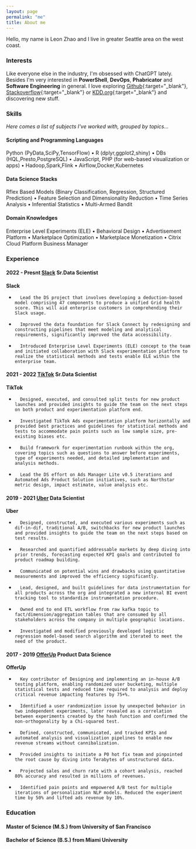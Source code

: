 ```yaml
---
layout: page
permalink: "me"
title: About me
---
```


Hello, my name is Leon Zhao and I live in greater Seattle area on the west coast.



### <i class="fa fa-lightbulb-o" aria-hidden="true"></i> Interests

Like everyone else in the industry, I'm obsessed with ChatGPT lately. Besides I'm very interested in **PowerShell**, **DevOps**, **Phabricator** and **Software Engineering** in general. I love
exploring [Github](https://github.com/){:target="_blank"}, [Stackoverflow](https://stackoverflow.com/){:target="_blank"} or [KDD.org](https://kdd.org/){:target="_blank"}
and discovering new stuff.

### <i class="fa fa-cubes" aria-hidden="true"></i> Skills
*Here comes a list of subjects I've worked with, grouped by topics...*

#### Scripting and Programming Languages

Python (PyData,SciPy,TensorFlow) &bull; R (dplyr,ggplot2,shiny) &bull; DBs (HQL,Presto,PostgreSQL) &bull; JavaScript, PHP (for web-based visualization or apps) &bull; Hadoop,Spark,Flink &bull; Airflow,Docker,Kubernetes

#### Data Science Stacks

Rflex Based Models (Binary Classification, Regression, Structured Prediction) &bull; Feature Selection and Dimensionality Reduction &bull; Time Series Analysis &bull; Inferential Statistics &bull; Multi-Armed Bandit

#### Domain Knowledges

Enterprise Level Experiments (ELE) &bull; Behavioral Design &bull; Advertisement Platform &bull; Marketplace Optimization &bull; Marketplace Monetization &bull; Citrix Cloud Platform Business Manager

### <i class="fa fa-briefcase" aria-hidden="true"></i> Experience

#### 2022 - Presnt [Slack](https://slack.com) **Sr.Data Scientist**

<i class="fab fa-slack" aria-hidden="true"></i> **Slack**&nbsp;&nbsp;

-   	Lead the DS project that involves developing a deduction-based model comprising 47 components to produce a unified Grid health score. This will aid enterprise customers in comprehending their Slack usage.
-   	Improved the data foundation for Slack Connect by redesigning and constructing pipelines that meet modeling and analytical requirements, significantly improved the data accessibility. 
-   	Introduced Enterprise Level Experiments (ELE) concept to the team and initiated collaboration with Slack experimentation platform to realize the statistical methods and tests enable ELE within the enterprise team.

#### 2021 - 2022 [TikTok](https://tiktik.com) **Sr.Data Scientist**

<i class="fab fa-tiktok" aria-hidden="true"></i> **TikTok**&nbsp;&nbsp;

-   	Designed, executed, and consulted split tests for new product launches and provided insights to guide the team on the next steps on both product and experimentation platform end.
-   	Investigated TikTok Ads experimentation platform horizontally and provided best practices and guidelines for statistical methods and tests to accommodate pain points such as low sample size, pre-existing biases etc. 
-   	Build framework for experimentation runbook within the org, covering topics such as questions to answer before experiments, type of experiments needed, and detailed implementation and analysis methods.
-   	Lead the DS effort on Ads Manager Lite v0.5 iterations and Automated Ads Product Solution initiatives, such as Northstar metric design, impact estimate, value analysis etc. 

#### 2019 - 2021 [Uber](https://uber.com) **Data Scientist**

<i class="fab fa-uber" aria-hidden="true"></i> **Uber**&nbsp;&nbsp;

-   	Designed, constructed, and executed various experiments such as dif-in-dif, traditional A/B, switchbacks for new product launches and provided insights to guide the team on the next steps based on test results.
-   	Researched and quantified addressable markets by deep diving into prior trends, forecasting expected KPI goals and contributed to product roadmap building. 
-   	Communicated on potential wins and drawbacks using quantitative measurements and improved the efficiency significantly.
-   	Lead, designed, and built guidelines for data instrumentation for all products across the org and integrated a new internal BI event tracking tool to standardize instrumentation procedure.
-   	Owned end to end ETL workflow from raw kafka topic to fact/dimension/aggregation tables that are consumed by all stakeholders across the company in multiple geographic locations. 
-   	Investigated and modified previously developed logistic regression model-based search algorithm and iterated to meet the need of the product.


#### 2017 - 2019 [OfferUp](https://offerup.com) **Product Data Science**

<i class="fa fa-shopping-cart" aria-hidden="true"></i> **OfferUp**&nbsp;&nbsp;

-   	Key contributor of Designing and implementing an in-house A/B testing platform, enabling randomized user bucketing, multiple statistical tests and reduced time required to analysis and deploy critical revenue impacting features by 75+%. 
-   	Identified a user randomization issue by unexpected behavior in two independent experiments, later revealed as a correlation between experiments created by the hash function and confirmed the non-orthogonality by a Chi-squared test. 
-   	Defined, constructed, communicated, and tracked KPIs and automated analysis and visualization pipelines to enable new revenue streams without cannibalization. 
-   	Provided insights to initiate a P0 hot fix team and pinpointed the root cause by diving into Terabytes of unstructured data. 
-   	Projected sales and churn rate with a cohort analysis, reached 80% accuracy and resulted in millions of revenues. 
-   	Identified pain points and empowered A/B test for multiple iterations of personalization NLP models. Reduced the experiment time by 50% and lifted ads revenue by 10%. 


### <i class="fa fa-graduation-cap" aria-hidden="true"></i> Education

#### **Master of Science (M.S.)** from University of San Francisco
#### **Bachelor of Science (B.S.)** from Miami University

